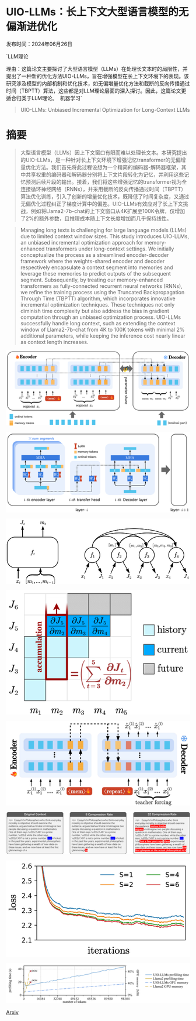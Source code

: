 # UIO-LLMs：长上下文大型语言模型的无偏渐进优化

发布时间：2024年06月26日

`LLM理论

理由：这篇论文主要探讨了大型语言模型（LLMs）在处理长文本时的局限性，并提出了一种新的优化方法UIO-LLMs，旨在增强模型在长上下文环境下的表现。该研究涉及模型的内部机制和优化技术，如无偏增量优化方法和截断的反向传播通过时间（TBPTT）算法，这些都是对LLM理论层面的深入探讨。因此，这篇论文更适合归类于LLM理论。` `机器学习`

> UIO-LLMs: Unbiased Incremental Optimization for Long-Context LLMs

# 摘要

> 大型语言模型（LLMs）因上下文窗口有限而难以处理长文本。本研究提出的UIO-LLMs，是一种针对长上下文环境下增强记忆transformer的无偏增量优化方法。我们首先将此过程设想为一个精简的编码器-解码器框架，其中共享权重的编码器和解码器分别将上下文片段转化为记忆，并利用这些记忆预测后续片段的输出。接着，我们将这些增强记忆的transformer视为全连接循环神经网络（RNNs），并采用截断的反向传播通过时间（TBPTT）算法优化训练，引入了创新的增量优化技术，既降低了时间复杂度，又通过无偏优化过程纠正了梯度计算中的偏差。UIO-LLMs有效应对了长上下文挑战，例如将Llama2-7b-chat的上下文窗口从4K扩展至100K令牌，仅增加了2%的额外参数，且推理成本随上下文长度增加而几乎保持线性。

> Managing long texts is challenging for large language models (LLMs) due to limited context window sizes. This study introduces UIO-LLMs, an unbiased incremental optimization approach for memory-enhanced transformers under long-context settings. We initially conceptualize the process as a streamlined encoder-decoder framework where the weights-shared encoder and decoder respectively encapsulate a context segment into memories and leverage these memories to predict outputs of the subsequent segment. Subsequently, by treating our memory-enhanced transformers as fully-connected recurrent neural networks (RNNs), we refine the training process using the Truncated Backpropagation Through Time (TBPTT) algorithm, which incorporates innovative incremental optimization techniques. These techniques not only diminish time complexity but also address the bias in gradient computation through an unbiased optimization process. UIO-LLMs successfully handle long context, such as extending the context window of Llama2-7b-chat from 4K to 100K tokens with minimal 2% additional parameters, while keeping the inference cost nearly linear as context length increases.

![UIO-LLMs：长上下文大型语言模型的无偏渐进优化](../../../paper_images/2406.18173/x1.png)

![UIO-LLMs：长上下文大型语言模型的无偏渐进优化](../../../paper_images/2406.18173/x2.png)

![UIO-LLMs：长上下文大型语言模型的无偏渐进优化](../../../paper_images/2406.18173/x3.png)

![UIO-LLMs：长上下文大型语言模型的无偏渐进优化](../../../paper_images/2406.18173/x4.png)

![UIO-LLMs：长上下文大型语言模型的无偏渐进优化](../../../paper_images/2406.18173/x5.png)

![UIO-LLMs：长上下文大型语言模型的无偏渐进优化](../../../paper_images/2406.18173/x6.png)

![UIO-LLMs：长上下文大型语言模型的无偏渐进优化](../../../paper_images/2406.18173/x7.png)

![UIO-LLMs：长上下文大型语言模型的无偏渐进优化](../../../paper_images/2406.18173/x8.png)

[Arxiv](https://arxiv.org/abs/2406.18173)